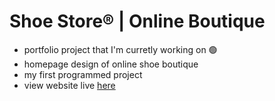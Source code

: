 # Shoe Store® | Online Boutique

- portfolio project that I'm curretly working on 🟢
- homepage design of online shoe boutique
- my first programmed project
- view website live [here](shoe-store-42v.pages.dev/)
